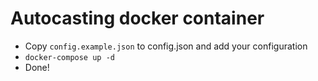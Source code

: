 # Autocasting docker container

- Copy `config.example.json` to config.json and add your configuration
- `docker-compose up -d`
- Done!
